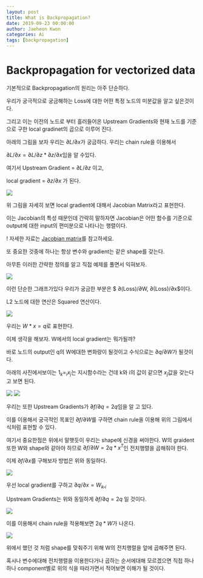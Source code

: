 ```yaml
---
layout: post
title: What is Backpropagation?
date: 2019-09-23 00:00:00
author: Jaeheon Kwon
categories: Ai
tags: [backpropagation]
---
```


# Backpropagation for vectorized data

기본적으로 Backpropagation의 원리는 아주 단순하다.  

우리가 궁극적으로 궁금해하는 Loss에 대한 어떤 특정 노드의 미분값을 알고 싶은것이다.  

그리고 이는 이전의 노드로 부터 흘러들어온 Upstream Gradients와 현재 노드를 기준으로 구한 local gradinet의 곱으로 이루어 진다.  

아래의 그림을 보자 우리는 $∂L/∂x$가 궁금하다. 우리는 chain rule을 이용해서  

$∂L/∂x = ∂L/∂z * ∂z/∂x$임을 알 수있다.  

여기서 Upstream Gradient = $∂L/∂z$ 이고,  

local gradient = $∂z/∂x$ 가 된다.

<img src = "https://py-tonic.github.io/images/backpropagation/cs231n_2017_lecture4_page-0052.jpg">

위 그림을 자세히 보면 local gradient에 대해서 Jacobian Matrix라고 표현한다.

이는 Jacobian의 특성 때문인데 간략히 말하자면 Jacobian은 어떤 함수를 기준으로 output에 대한 input의 편미분으로 나타나는 행렬이다.

! 자세한 자료는 [Jacobian matrix](https://wikidocs.net/4053)를 참고하세요.  

또 중요한 것중에 하나는 항상 변수와 gradient는 같은 shape를 갖는다.  

아무튼 이러한 간략한 정의를 알고 직접 예제를 풀면서 익혀보자.  

<img src = "https://py-tonic.github.io/images/backpropagation/cs231n_2017_lecture4_page-0062.jpg">

이런 단순한 그래프가있다 우리가 궁금한 부분은 $ ∂(Loss)/∂W, ∂(Loss)/∂x$이다.  

L2 노드에 대한 연산은 Squared 연산이다.  

<img src = "https://py-tonic.github.io/images/backpropagation/cs231n_2017_lecture4_page-0065.jpg">

우리는 $W*x = q$로 표현한다.  

이제 생각을 해보자. W에서의 local gradient는 뭐가될까?  

바로 노드의 output인 q의 W에대한 변화량이 될것이고 수식으로는 $∂q/∂W$가 될것이다.  

아래의 사진에서보이는 $1_k=_ix_j$는 지시함수라는 건데 k와 i의 값이 같으면 $x_j$값을 갖는다고 보면 된다.   

<img src = "https://py-tonic.github.io/images/backpropagation/cs231n_2017_lecture4_page-0066.jpg">  

<img src = "https://py-tonic.github.io/images/backpropagation/cs231n_2017_lecture4_page-0070.jpg">

우리는 또한 Upstream Gradients가 $∂f/∂q = 2q$임을 알 고 있다.  

이를 이용해서 궁극적인 목표인 $∂f/∂W$를 구하면 chain rule을 이용해 위의 그림에서 식처럼 표현할 수 있다.  

여기서 중요한점은 위에서 말햇듯이 우리는 shape에 신경을 써야한다. W의 graident 또한 W와 shape와 같아야 하므로 $∂f/∂W = 2q*x^T$인 전치행렬을 곱해줘야 한다.  

이제 $∂f/∂x$를 구해보자 방법은 위와 동일하다.  

<img src = "https://py-tonic.github.io/images/backpropagation/cs231n_2017_lecture4_page-0071.jpg">

우선 local gradient를 구하고 $∂q/∂x = W_k,_i$  

Upstream Gradients는 위와 동일하게 $∂f/∂q = 2q$ 일 것이다.  

<img src = "https://py-tonic.github.io/images/backpropagation/cs231n_2017_lecture4_page-0072.jpg">

이를 이용해서 chain rule을 적용해보면 $2q*W$가 나온다.  

<img src = "https://py-tonic.github.io/images/backpropagation/cs231n_2017_lecture4_page-0073.jpg">

위에서 했던 것 처럼 shape를 맞춰주기 위해 W의 전치행렬을 앞에 곱해주면 된다.  

혹시나 변수에대해 전치행렬을 이용한다거나 곱하는 순서에대해 모르겠으면 직접 하나하나 component별로 위의 식을 따라가면서 적어보면 이해가 될 것이다.
